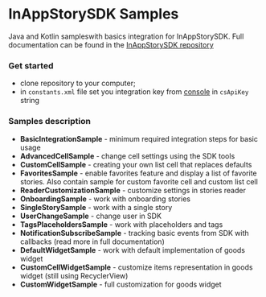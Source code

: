
# InAppStorySDK Samples
Java and Kotlin sampleswith basics integration for InAppStorySDK.
Full documentation can be found in the [InAppStorySDK repository](https://github.com/inappstory/android-sdk)

### Get started

- clone repository to your computer;   
- in `constants.xml` file set you integration key from [console](https://console.inappstory.com/) in `csApiKey` string

### Samples description

- **BasicIntegrationSample** - minimum required integration steps for basic usage  
- **AdvancedCellSample** - change cell settings using the SDK tools  
- **CustomCellSample** - creating your own list cell that replaces defaults
- **FavoritesSample** - enable favorites feature and display a list of favorite stories. Also contain sample for custom favorite cell and custom list cell
- **ReaderCustomizationSample** - customize settings in stories reader
- **OnboardingSample** -  work with onboarding stories
- **SingleStorySample** - work with a single story
- **UserChangeSample** - change user in SDK
- **TagsPlaceholdersSample** - work with placeholders and tags
- **NotificationSubscribeSample** - tracking basic events from SDK with callbacks (read more in full documentation)
- **DefaultWidgetSample** - work with default implementation of goods widget
- **CustomCellWidgetSample** - customize items representation in goods widget (still using RecyclerView)
- **CustomWidgetSample** - full customization for goods widget
